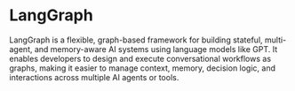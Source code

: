 # LangGraph
LangGraph is a flexible, graph-based framework for building stateful, multi-agent, and memory-aware AI systems using language models like GPT. It enables developers to design and execute conversational workflows as graphs, making it easier to manage context, memory, decision logic, and interactions across multiple AI agents or tools.
